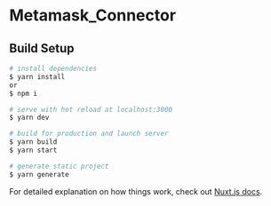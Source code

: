 # Metamask_Connector

## Build Setup

```bash
# install dependencies
$ yarn install 
or 
$ npm i

# serve with hot reload at localhost:3000
$ yarn dev

# build for production and launch server
$ yarn build
$ yarn start

# generate static project
$ yarn generate
```

For detailed explanation on how things work, check out [Nuxt.js docs](https://nuxtjs.org).
